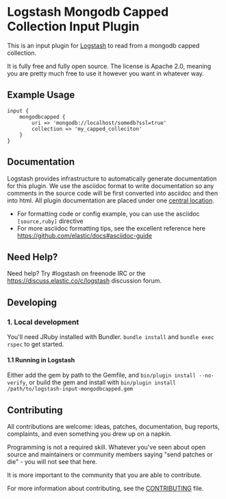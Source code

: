# Logstash Mongodb Capped Collection Input Plugin

This is an input plugin for [Logstash](https://github.com/elastic/logstash) to read from a mongodb capped collection.

It is fully free and fully open source. The license is Apache 2.0, meaning you are pretty much free to use it however you want in whatever way.

## Example Usage

```
input {
    mongodbcapped {
        uri => 'mongodb://localhost/somedb?ssl=true'
        collection => 'my_capped_colleciton'
    }
}
```

## Documentation

Logstash provides infrastructure to automatically generate documentation for this plugin. We use the asciidoc format to write documentation so any comments in the source code will be first converted into asciidoc and then into html. All plugin documentation are placed under one [central location](http://www.elastic.co/guide/en/logstash/current/).

- For formatting code or config example, you can use the asciidoc `[source,ruby]` directive
- For more asciidoc formatting tips, see the excellent reference here https://github.com/elastic/docs#asciidoc-guide

## Need Help?

Need help? Try #logstash on freenode IRC or the https://discuss.elastic.co/c/logstash discussion forum.

## Developing

### 1. Local development

You'll need JRuby installed with Bundler. `bundle install` and `bundle exec rspec` to get started.

#### 1.1 Running in Logstash

Either add the gem by path to the Gemfile, and `bin/plugin install --no-verify`, or build the gem and install with `bin/plugin install /path/to/logstash-input-mongodbcapped.gem`

## Contributing

All contributions are welcome: ideas, patches, documentation, bug reports, complaints, and even something you drew up on a napkin.

Programming is not a required skill. Whatever you've seen about open source and maintainers or community members  saying "send patches or die" - you will not see that here.

It is more important to the community that you are able to contribute.

For more information about contributing, see the [CONTRIBUTING](https://github.com/elastic/logstash/blob/master/CONTRIBUTING.md) file.
